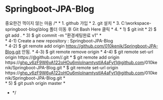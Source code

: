 # Springboot-JPA-Blog
중요한건 꺽이지 않는 마음
/*
		 * 1. github 가입
		 * 2. git 설치
		 * 3. C:\workspace-springboot-blog\blog 폴더 이동 후 Git Bash Here 클릭
		 * 4.
		 *     1) $ git init
		 *     2) $ git add .
		 *     3) $ git commit -m "환경세팅완료 v1"
		 *      
		 *     4-1) Create a new repository : Springboot-JPA-Blog   
		 *     4-2) $ git remote add origin https://github.com/010kenik/Springboot-JPA-Blog.git 안됨.
		 *     4-3) $ git remote remove origin
		 *     4-4) $ git remote set-url origin https://<githubtoken>@github.com/<username>/<repositoryname>.git
		 *             $ git remote add origin https://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@github.com/010kenik/Springboot-JPA-Blog.git
		 *             $ git remote set-url origin https://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@github.com/010kenik/Springboot-JPA-Blog.git
		 *      
		 *     5) $ git push origin master
		 *    
* */
